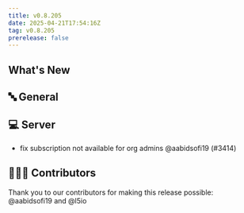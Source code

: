 ```yaml
---
title: v0.8.205
date: 2025-04-21T17:54:16Z
tag: v0.8.205
prerelease: false
---
```


## What's New
## 🔤 General
## 💻 Server

- fix subscription not available for  org admins @aabidsofi19 (#3414)

## 👨🏽‍💻 Contributors

Thank you to our contributors for making this release possible:
@aabidsofi19 and @l5io

